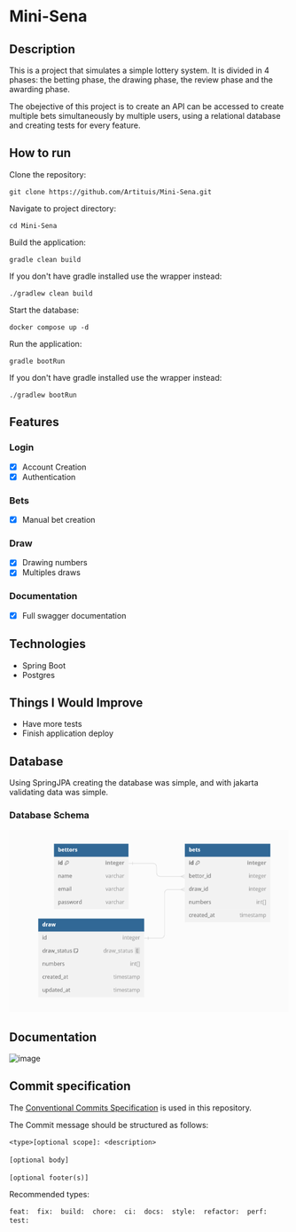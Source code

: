 # Mini-Sena

## Description

This is a project that simulates a simple lottery system. It is divided in 4 phases: the betting phase, the drawing phase, the review phase and the awarding phase.

The obejective of this project is to create an API can be accessed to create multiple bets simultaneously by multiple users, using a relational database and creating tests for every feature.

## How to run

Clone the repository:

```
git clone https://github.com/Artituis/Mini-Sena.git
```

Navigate to project directory:

```
cd Mini-Sena
```

Build the application:

```
gradle clean build
```

If you don't have gradle installed use the wrapper instead:

```
./gradlew clean build
```

Start the database:

```
docker compose up -d
```

Run the application:

```
gradle bootRun
```

If you don't have gradle installed use the wrapper instead:

```
./gradlew bootRun
```

## Features

### Login

- [X] Account Creation
- [X] Authentication

### Bets

- [X] Manual bet creation

### Draw

- [X] Drawing numbers
- [X] Multiples draws

### Documentation

- [X] Full swagger documentation

## Technologies

- Spring Boot
- Postgres

## Things I Would Improve

 - Have more tests
 - Finish application deploy

## Database

Using SpringJPA creating the database was simple, and with jakarta validating data was simple.

### Database Schema

![img_1.png](db_schema.png)

## Documentation

![image](https://github.com/Artituis/Mini-Sena/assets/110683450/07f87f06-422a-4fa0-a87d-4ee1d40202c8)

## Commit specification

The [Conventional Commits Specification](https://www.conventionalcommits.org/en/v1.0.0/) is used in this repository.

The Commit message should be structured as follows:

    <type>[optional scope]: <description>
    
    [optional body] 
    
    [optional footer(s)]

Recommended types:

    feat:  fix:  build:  chore:  ci:  docs:  style:  refactor:  perf:  test:
